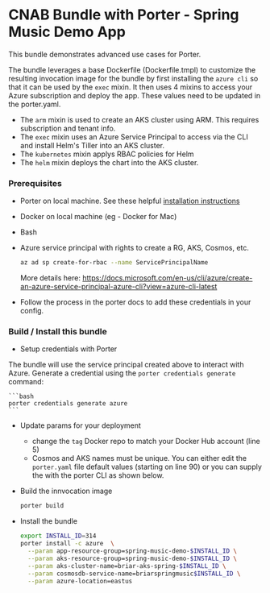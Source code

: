 # CNAB Bundle with Porter - Spring Music Demo App

This bundle demonstrates advanced use cases for Porter.

The bundle leverages a base Dockerfile (Dockerfile.tmpl) to customize the resulting invocation image for the bundle by first installing the `azure cli` so that it can be used by the `exec` mixin. It then uses 4 mixins to access your Azure subscription and deploy the app. These values need to be updated in the porter.yaml.

* The `arm` mixin is used to create an AKS cluster using ARM. This requires subscription and tenant info.
* The `exec` mixin uses an Azure Service Principal to access via the CLI and install Helm's Tiller into an AKS cluster.
* The `kubernetes` mixin applys RBAC policies for Helm
* The `helm` mixin deploys the chart into the AKS cluster.


### Prerequisites

- Porter on local machine. See these helpful [installation instructions](https://porter.sh/install) 
- Docker on local machine (eg - Docker for Mac)
- Bash
- Azure service principal with rights to create a RG, AKS, Cosmos, etc. 

    ```bash
    az ad sp create-for-rbac --name ServicePrincipalName
    ```

    More details here: https://docs.microsoft.com/en-us/cli/azure/create-an-azure-service-principal-azure-cli?view=azure-cli-latest 

- Follow the process in the porter docs to add these credentials in your config.


### Build / Install this bundle

* Setup credentials with Porter

The bundle will use the service principal created above to interact with Azure. Generate a credential using the `porter credentials generate` command:

    ```bash
    porter credentials generate azure 
    ```

* Update params for your deployment
    * change the `tag` Docker repo to match your Docker Hub account (line 5)
    * Cosmos and AKS names must be unique. You can either edit the `porter.yaml` file default values (starting on line 90) or you can supply the with the porter CLI as shown below.

* Build the innvocation image

    ```bash
    porter build
    ```

* Install the bundle

    ```bash
    export INSTALL_ID=314
    porter install -c azure  \
      --param app-resource-group=spring-music-demo-$INSTALL_ID \
      --param aks-resource-group=spring-music-demo-$INSTALL_ID \
      --param aks-cluster-name=briar-aks-spring-$INSTALL_ID \
      --param cosmosdb-service-name=briarspringmusic$INSTALL_ID \
      --param azure-location=eastus
    ```
